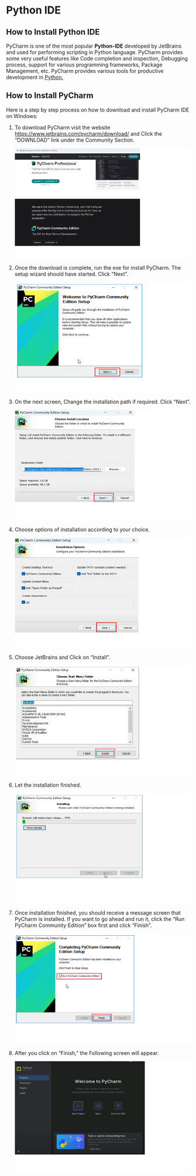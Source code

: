 # Python IDE

## How to Install Python IDE

PyCharm is one of the most popular **Python-IDE** developed by JetBrains and used for performing scripting in Python language. PyCharm provides some very useful features like Code completion and inspection, Debugging process, support for various programming frameworks, Package Management, etc. PyCharm provides various tools for productive development in [Python.](https://www.geeksforgeeks.org/python-programming-language/)

## How to Install PyCharm

Here is a step by step process on how to download and install PyCharm IDE on Windows:

1. To download PyCharm visit the website https://www.jetbrains.com/pycharm/download/ and Click the “DOWNLOAD” link under the Community Section.

   <img src="Images/pc1.png" height="300">

   

2. Once the download is complete, run the exe for install PyCharm. The setup wizard should have started. Click “Next”.

   <img src="Images/pc2.png" height="300">

   

3. On the next screen, Change the installation path if required. Click “Next”.

   <img src="Images/pc3.png" height="300">

   

4. Choose options of installation according to your choice.

   <img src="Images/pc4.png" height="300">

   

5. Choose JetBrains and Click on “Install”.

   <img src="Images/pc5.png" height="300">

   

6. Let the installation finished.

   <img src="Images/pc6.png" height="300">

   

7. Once installation finished, you should receive a message screen that PyCharm is installed. If you want to go ahead and run it, click the “Run PyCharm Community Edition” box first and click “Finish”.

   <img src="Images/pc7.png" height="300">

   

8. After you click on “Finish,” the Following screen will appear. 

   <img src="Images/pc8.png" height="300">

